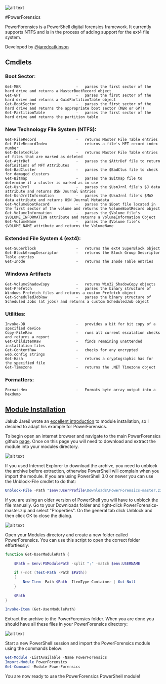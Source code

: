 ![alt text](https://2.bp.blogspot.com/-1LLYVd_quJU/VZVojHdUc-I/AAAAAAAAAy4/OOfTAKgq458/s1600/New_PowerForensics_Blue_xsmall_nontransparent.png "PowerForensics")

#PowerForensics

PowerForensics is a PowerShell digital forensics framework. It currently
supports NTFS and is in the process of adding support for the ext4 file system.

Developed by [@jaredcatkinson](https://twitter.com/jaredcatkinson)

## Cmdlets
### Boot Sector:
    Get-MBR                         -   parses the first sector of the hard drive and returns a MasterBootRecord object
    Get-GPT                         -   parses the first sector of the hard drive and returns a GuidPartitionTable object
    Get-BootSector                  -   parses the first sector of the hard drive and returns the appropriate boot sector (MBR or GPT)
    Get-PartitionTable              -   parses the first sector of the hard drive and returns the partition table

### New Technology File System (NTFS):
    Get-FileRecord                  -   returns Master File Table entries
    Get-FileRecordIndex             -   returns a file's MFT record index number
    Get-DeletedFile                 -   returns Master File Table entries of files that are marked as deleted
    Get-AttrDef                     -   parses the $AttrDef file to return definitions of MFT Attributes 
    Get-BadCluster                  -   parses the $BadClus file to check for damaged clusters
    Get-Bitmap                      -   parses the $Bitmap file to determine if a cluster is marked as in use
    Get-UsnJrnl                     -   parses the $UsnJrnl file's $J data attribute and returns USN Journal Entries
    Get-UsnJrnlInformation          -   parses the $UsnJrnl file's $MAX data attribute and returns USN Journal Metadata
    Get-VolumeBootRecord            -   parses the $Boot file located in the first sector of the volume and returns the VolumeBootRecord object
    Get-VolumeInformation           -   parses the $Volume file's $VOLUME_INFORMATION attribute and returns a VolumeInformation Object
    Get-VolumeName                  -   parses the $Volume file's $VOLUME_NAME attribute and returns the VolumeName

### Extended File System 4 (ext4):
    Get-Superblock                  -   returns the ext4 SuperBlock object
    Get-BlockGroupDescriptor        -   returns the Block Group Descriptor Table entries
    Get-Inode                       -   returns the Inode Table entries

### Windows Artifacts
    Get-VolumeShadowCopy            -   returns Win32_ShadowCopy objects
    Get-Prefetch                    -   parses the binary structure of Windows Prefetch files and returns a custom Prefetch object
    Get-ScheduledJobRaw             -   parses the binary structure of Scheduled Jobs (at jobs) and returns a custom ScheduledJob object

### Utilities:
    Invoke-DD                       -   provides a bit for bit copy of a specified device
    Copy-FileRaw                    -   runs all current escalation checks and returns a report
    Get-ChildItemRaw                -   finds remaining unattended installation files
    Get-ContentRaw                  -   checks for any encrypted web.config strings
    Get-Hash                        -   returns a cryptographic has for the specified file
    Get-Timezone                    -   returns the .NET Timezone object

### Formatters:
    Format-Hex                      -   Formats byte array output into a hexdump

## [Module Installation](https://msdn.microsoft.com/en-us/library/dd878350(v=vs.85).aspx)
Jakub Jareš wrote an [excellent introduction](http://www.powershellmagazine.com/2014/03/12/get-started-with-pester-powershell-unit-testing-framework/) to module installation, so I decided to adapt his example for PowerForensics. 

To begin open an internet browser and navigate to the main PowerForensics github [page](https://github.com/Invoke-IR/PowerForensics). Once on this page you will need to download and extract the module into your modules directory.

![alt text](http://4.bp.blogspot.com/--awwh6xvH_A/Vd_C3tQpitI/AAAAAAAAA3Y/lCPGXa8mk08/s640/Screenshot%2B2015-08-27%2B21.52.40.png)

If you used Internet Explorer to download the archive, you need to unblock the archive before extraction, otherwise PowerShell will complain when you import the module. If you are using PowerShell 3.0 or newer you can use the Unblock-File cmdlet to do that:
```powershell
Unblock-File -Path "$env:UserProfile\Downloads\PowerForensics-master.zip"
```

If you are using an older version of PowerShell you will have to unblock the file manually. Go to your Downloads folder and right-click PowerForensics-master.zip and select "Properties". On the general tab click Unblock and then click OK to close the dialog.

![alt text](http://2.bp.blogspot.com/-4QzeiRBwHfI/Vd_C3l1dIXI/AAAAAAAAA3U/rvverb1qbpM/s640/Screenshot%2B2015-08-27%2B21.57.21.png)

Open your Modules directory and create a new folder called PowerForensics. You can use this script to open the correct folder effortlessly:
```powershell
function Get-UserModulePath {
 
    $Path = $env:PSModulePath -split ";" -match $env:USERNAME
 
    if (-not (Test-Path -Path $Path))
    {
        New-Item -Path $Path -ItemType Container | Out-Null
    }
    
    $Path
}
 
Invoke-Item (Get-UserModulePath)
```

Extract the archive to the PowerForensics folder. When you are done you should have all these files in your PowerForensics directory:

![alt text](http://4.bp.blogspot.com/-NfSl2E5G7CM/Vd_Ei6Q_r6I/AAAAAAAAA3o/Ats2BlDSzmk/s640/Screenshot%2B2015-08-27%2B22.16.28.png)

Start a new PowerShell session and import the PowerForensics module using the commands below:
```powershell
Get-Module -ListAvailable -Name PowerForensics
Import-Module PowerForensics
Get-Command -Module PowerForensics
```

You are now ready to use the PowerForensics PowerShell module!
